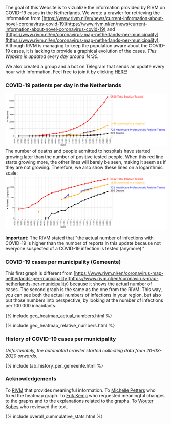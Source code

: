 The goal of this Website is to vizualize the information provided by RIVM on COVID-19 cases in the Netherlands. We wrote a crawler for retrieving the information from [https://www.rivm.nl/en/news/current-information-about-novel-coronavirus-covid-19](https://www.rivm.nl/en/news/current-information-about-novel-coronavirus-covid-19) and [https://www.rivm.nl/en/coronavirus-map-netherlands-per-municipality](https://www.rivm.nl/en/coronavirus-map-netherlands-per-municipality). Although RIVM is managing to keep the population aware about the COVID-19 cases, it is lacking to provide a graphical evolution of the cases. *This Website is updated every day around 14:30.* 

We also created a group and a bot on Telegram that sends an update every hour with information. Feel free to join it by clicking [HERE!](https://t.me/joinchat/A8Zq6xTAB8lyg6iZo6_YNA)

### COVID-19 patients per day in the Netherlands
![image](figs/overall_cummulative_stats.png)
The number of deaths and people admitted to hospitals have started growing later than the number of positive tested people. When this red line starts growing more, the other lines will barely be seen, making it seem as if they are not growing. Therefore, we also show these lines on a logarithmic scale:
![image](figs/overall_cummulative_stats_logscale.png)

**Important:** The RIVM stated that "the actual number of infections with COVID-19 is higher than the number of reports in this update because not everyone suspected of a COVID-19 infection is tested (anymore)."

### COVID-19 cases per municipality (Gemeente)
This first graph is different from [https://www.rivm.nl/en/coronavirus-map-netherlands-per-municipality](https://www.rivm.nl/en/coronavirus-map-netherlands-per-municipality) because it shows the actual number of cases. The second graph is the same as the one from the RIVM. This way, you can see both the actual numbers of infections in your region, but also put those numbers into perspective, by looking at the number of infections per 100.000 inhabitants.

{% include geo_heatmap_actual_numbers.html %}

{% include geo_heatmap_relative_numbers.html %}

### History of COVID-19 cases per municipality
*Unfortunately, the automated crawler started collecting data from 20-03-2020 onwards.*

{% include tab_history_per_gemeente.html %}

### Acknowledgements
To [RIVM](https://www.rivm.nl/) that provides meaningful information. To [Michelle Petters](https://github.com/Michiexb) who fixed the heatmap graph. To [Erik Kemp](https://www.linkedin.com/in/erikkemp/) who requested meaningful changes to the graphs and to the explanations related to the graphs. To [Wouter Kobes](https://www.linkedin.com/in/wouterkobes/) who reviewed the text. 

{% include overall_cummulative_stats.html %}